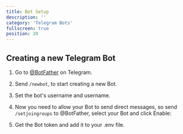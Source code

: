```yaml
---
title: Bot Setup 
description: ''
category: 'Telegram Bots'
fullscreen: true 
position: 20
---
```


## Creating a new Telegram Bot

1. Go to [@BotFather](https://t.me/botfather) on Telegram.

2. Send `/newbot`, to start creating a new Bot.

3. Set the bot's username and username.

4. Now you need to allow your Bot to send direct messages, so send `/setjoingroups` to @BotFather, select your Bot and click Enable:

5. Get the Bot token and add it to your .env file.

